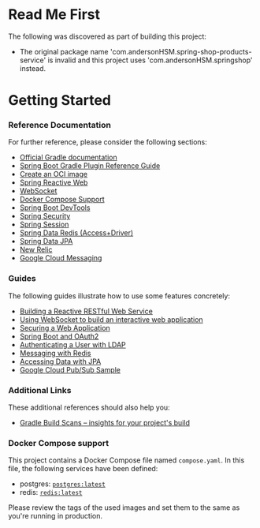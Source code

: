 # Read Me First
The following was discovered as part of building this project:

* The original package name 'com.andersonHSM.spring-shop-products-service' is invalid and this project uses 'com.andersonHSM.springshop' instead.

# Getting Started

### Reference Documentation
For further reference, please consider the following sections:

* [Official Gradle documentation](https://docs.gradle.org)
* [Spring Boot Gradle Plugin Reference Guide](https://docs.spring.io/spring-boot/docs/3.2.1/gradle-plugin/reference/html/)
* [Create an OCI image](https://docs.spring.io/spring-boot/docs/3.2.1/gradle-plugin/reference/html/#build-image)
* [Spring Reactive Web](https://docs.spring.io/spring-boot/docs/3.2.1/reference/htmlsingle/index.html#web.reactive)
* [WebSocket](https://docs.spring.io/spring-boot/docs/3.2.1/reference/htmlsingle/index.html#messaging.websockets)
* [Docker Compose Support](https://docs.spring.io/spring-boot/docs/3.2.1/reference/htmlsingle/index.html#features.docker-compose)
* [Spring Boot DevTools](https://docs.spring.io/spring-boot/docs/3.2.1/reference/htmlsingle/index.html#using.devtools)
* [Spring Security](https://docs.spring.io/spring-boot/docs/3.2.1/reference/htmlsingle/index.html#web.security)
* [Spring Session](https://docs.spring.io/spring-session/reference/)
* [Spring Data Redis (Access+Driver)](https://docs.spring.io/spring-boot/docs/3.2.1/reference/htmlsingle/index.html#data.nosql.redis)
* [Spring Data JPA](https://docs.spring.io/spring-boot/docs/3.2.1/reference/htmlsingle/index.html#data.sql.jpa-and-spring-data)
* [New Relic](https://docs.spring.io/spring-boot/docs/3.2.1/reference/htmlsingle/index.html#actuator.metrics.export.newrelic)
* [Google Cloud Messaging](https://googlecloudplatform.github.io/spring-cloud-gcp/reference/html/index.html#cloud-pubsub)

### Guides
The following guides illustrate how to use some features concretely:

* [Building a Reactive RESTful Web Service](https://spring.io/guides/gs/reactive-rest-service/)
* [Using WebSocket to build an interactive web application](https://spring.io/guides/gs/messaging-stomp-websocket/)
* [Securing a Web Application](https://spring.io/guides/gs/securing-web/)
* [Spring Boot and OAuth2](https://spring.io/guides/tutorials/spring-boot-oauth2/)
* [Authenticating a User with LDAP](https://spring.io/guides/gs/authenticating-ldap/)
* [Messaging with Redis](https://spring.io/guides/gs/messaging-redis/)
* [Accessing Data with JPA](https://spring.io/guides/gs/accessing-data-jpa/)
* [Google Cloud Pub/Sub Sample](https://github.com/GoogleCloudPlatform/spring-cloud-gcp/tree/main/spring-cloud-gcp-samples/spring-cloud-gcp-pubsub-sample)

### Additional Links
These additional references should also help you:

* [Gradle Build Scans – insights for your project's build](https://scans.gradle.com#gradle)

### Docker Compose support
This project contains a Docker Compose file named `compose.yaml`.
In this file, the following services have been defined:

* postgres: [`postgres:latest`](https://hub.docker.com/_/postgres)
* redis: [`redis:latest`](https://hub.docker.com/_/redis)

Please review the tags of the used images and set them to the same as you're running in production.

